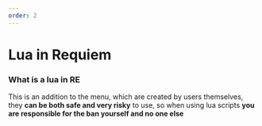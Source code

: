```yaml
---
order: 2
---
```


# Lua in Requiem

### What is a lua in RE
This is an addition to the menu, which are created by users themselves, they **can be both safe and very risky** to use, so when using lua scripts **you are responsible for the ban yourself and no one else**
